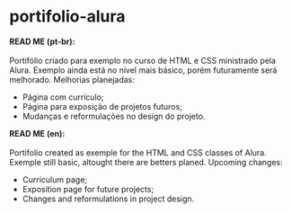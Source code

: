 # portifolio-alura

<strong>READ ME (pt-br):</strong>
<br><br>
Portifólio criado para exemplo no curso de HTML e CSS ministrado pela Alura. Exemplo ainda está no nível mais básico, porém futuramente será melhorado.
Melhorias planejadas:
<ul>
  <li> Página com currículo;</li>
  <li> Página para exposição de projetos futuros;</li>
  <li> Mudanças e reformulações no design do projeto.</li>
</ul>

<strong>READ ME (en):</strong>
<br><br>
Portifolio created as exemple for the HTML and CSS classes of Alura. Exemple still basic, altought there are betters planed.
Upcoming changes:
<ul>
  <li> Curriculum page;</li>
  <li> Exposition page for future projects;</li>
  <li> Changes and reformulations in project design.</li>
</ul>
